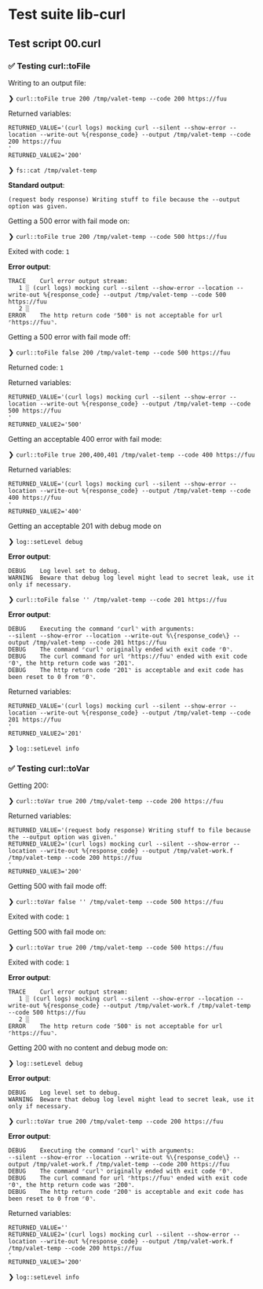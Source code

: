 # Test suite lib-curl

## Test script 00.curl

### ✅ Testing curl::toFile

Writing to an output file:

❯ `curl::toFile true 200 /tmp/valet-temp --code 200 https://fuu`

Returned variables:

```text
RETURNED_VALUE='(curl logs) mocking curl --silent --show-error --location --write-out %{response_code} --output /tmp/valet-temp --code 200 https://fuu
'
RETURNED_VALUE2='200'
```

❯ `fs::cat /tmp/valet-temp`

**Standard output**:

```text
(request body response) Writing stuff to file because the --output option was given.
```

Getting a 500 error with fail mode on:

❯ `curl::toFile true 200 /tmp/valet-temp --code 500 https://fuu`

Exited with code: `1`

**Error output**:

```text
TRACE    Curl error output stream:
   1 ░ (curl logs) mocking curl --silent --show-error --location --write-out %{response_code} --output /tmp/valet-temp --code 500 https://fuu
   2 ░ 
ERROR    The http return code ⌜500⌝ is not acceptable for url ⌜https://fuu⌝.
```

Getting a 500 error with fail mode off:

❯ `curl::toFile false 200 /tmp/valet-temp --code 500 https://fuu`

Returned code: `1`

Returned variables:

```text
RETURNED_VALUE='(curl logs) mocking curl --silent --show-error --location --write-out %{response_code} --output /tmp/valet-temp --code 500 https://fuu
'
RETURNED_VALUE2='500'
```

Getting an acceptable 400 error with fail mode:

❯ `curl::toFile true 200,400,401 /tmp/valet-temp --code 400 https://fuu`

Returned variables:

```text
RETURNED_VALUE='(curl logs) mocking curl --silent --show-error --location --write-out %{response_code} --output /tmp/valet-temp --code 400 https://fuu
'
RETURNED_VALUE2='400'
```

Getting an acceptable 201 with debug mode on

❯ `log::setLevel debug`

**Error output**:

```text
DEBUG    Log level set to debug.
WARNING  Beware that debug log level might lead to secret leak, use it only if necessary.
```

❯ `curl::toFile false '' /tmp/valet-temp --code 201 https://fuu`

**Error output**:

```text
DEBUG    Executing the command ⌜curl⌝ with arguments: 
--silent --show-error --location --write-out %\{response_code\} --output /tmp/valet-temp --code 201 https://fuu
DEBUG    The command ⌜curl⌝ originally ended with exit code ⌜0⌝.
DEBUG    The curl command for url ⌜https://fuu⌝ ended with exit code ⌜0⌝, the http return code was ⌜201⌝.
DEBUG    The http return code ⌜201⌝ is acceptable and exit code has been reset to 0 from ⌜0⌝.
```

Returned variables:

```text
RETURNED_VALUE='(curl logs) mocking curl --silent --show-error --location --write-out %{response_code} --output /tmp/valet-temp --code 201 https://fuu
'
RETURNED_VALUE2='201'
```

❯ `log::setLevel info`

### ✅ Testing curl::toVar

Getting 200:

❯ `curl::toVar true 200 /tmp/valet-temp --code 200 https://fuu`

Returned variables:

```text
RETURNED_VALUE='(request body response) Writing stuff to file because the --output option was given.'
RETURNED_VALUE2='(curl logs) mocking curl --silent --show-error --location --write-out %{response_code} --output /tmp/valet-work.f /tmp/valet-temp --code 200 https://fuu
'
RETURNED_VALUE3='200'
```

Getting 500 with fail mode off:

❯ `curl::toVar false '' /tmp/valet-temp --code 500 https://fuu`

Exited with code: `1`

Getting 500 with fail mode on:

❯ `curl::toVar true 200 /tmp/valet-temp --code 500 https://fuu`

Exited with code: `1`

**Error output**:

```text
TRACE    Curl error output stream:
   1 ░ (curl logs) mocking curl --silent --show-error --location --write-out %{response_code} --output /tmp/valet-work.f /tmp/valet-temp --code 500 https://fuu
   2 ░ 
ERROR    The http return code ⌜500⌝ is not acceptable for url ⌜https://fuu⌝.
```

Getting 200 with no content and debug mode on:

❯ `log::setLevel debug`

**Error output**:

```text
DEBUG    Log level set to debug.
WARNING  Beware that debug log level might lead to secret leak, use it only if necessary.
```

❯ `curl::toVar true 200 /tmp/valet-temp --code 200 https://fuu`

**Error output**:

```text
DEBUG    Executing the command ⌜curl⌝ with arguments: 
--silent --show-error --location --write-out %\{response_code\} --output /tmp/valet-work.f /tmp/valet-temp --code 200 https://fuu
DEBUG    The command ⌜curl⌝ originally ended with exit code ⌜0⌝.
DEBUG    The curl command for url ⌜https://fuu⌝ ended with exit code ⌜0⌝, the http return code was ⌜200⌝.
DEBUG    The http return code ⌜200⌝ is acceptable and exit code has been reset to 0 from ⌜0⌝.
```

Returned variables:

```text
RETURNED_VALUE=''
RETURNED_VALUE2='(curl logs) mocking curl --silent --show-error --location --write-out %{response_code} --output /tmp/valet-work.f /tmp/valet-temp --code 200 https://fuu
'
RETURNED_VALUE3='200'
```

❯ `log::setLevel info`


